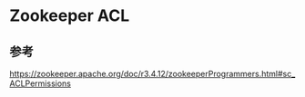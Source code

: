 # Zookeeper ACL

## 参考

https://zookeeper.apache.org/doc/r3.4.12/zookeeperProgrammers.html#sc_ACLPermissions

# 


